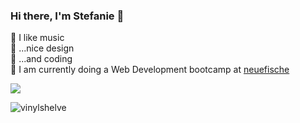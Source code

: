 ### Hi there, I'm Stefanie 👋

🎹  I like music <br>
💯  ...nice design <br>
👾  ...and coding <br>
🐠  I am currently doing a Web Development bootcamp at [neuefische](https://www.neuefische.de/bootcamp/web-development)

<p><a href="https://github.com/StefanieLoeser/github-readme-stats">
  <img align="center" src="https://github-readme-stats.vercel.app/api/pin/?username=anuraghazra&repo=github-readme-stats&theme=buefy" />
</a></p>

![vinylshelve](https://www.usm.com/media/1821/usm_0006251.jpg)
















<!--
**StefanieLoeser/StefanieLoeser** is a ✨ _special_ ✨ repository because its `README.md` (this file) appears on your GitHub profile.

Here are some ideas to get you started:

- 🔭 I’m currently working on ...
- 🌱 I’m currently learning ...
- 👯 I’m looking to collaborate on ...
- 🤔 I’m looking for help with ...
- 💬 Ask me about ...
- 📫 How to reach me: ...
- 😄 Pronouns: ...
- ⚡ Fun fact: ...
-->
